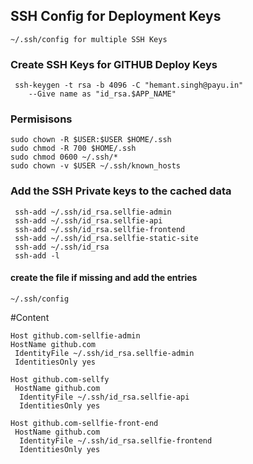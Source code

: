 ## SSH Config for Deployment Keys
    ~/.ssh/config for multiple SSH Keys


### Create SSH Keys for GITHUB Deploy Keys
     ssh-keygen -t rsa -b 4096 -C "hemant.singh@payu.in"
        --Give name as "id_rsa.$APP_NAME"

### Permisisons
    sudo chown -R $USER:$USER $HOME/.ssh
    sudo chmod -R 700 $HOME/.ssh
    sudo chmod 0600 ~/.ssh/*
    sudo chown -v $USER ~/.ssh/known_hosts

### Add the SSH Private keys to the cached data
     ssh-add ~/.ssh/id_rsa.sellfie-admin
     ssh-add ~/.ssh/id_rsa.sellfie-api
     ssh-add ~/.ssh/id_rsa.sellfie-frontend
     ssh-add ~/.ssh/id_rsa.sellfie-static-site
     ssh-add ~/.ssh/id_rsa
     ssh-add -l


#### create the file if missing and add the entries
    ~/.ssh/config 

#Content

    Host github.com-sellfie-admin
    HostName github.com
     IdentityFile ~/.ssh/id_rsa.sellfie-admin
     IdentitiesOnly yes
     
    Host github.com-sellfy
     HostName github.com
      IdentityFile ~/.ssh/id_rsa.sellfie-api
      IdentitiesOnly yes
    
    Host github.com-sellfie-front-end
     HostName github.com
      IdentityFile ~/.ssh/id_rsa.sellfie-frontend
      IdentitiesOnly yes


